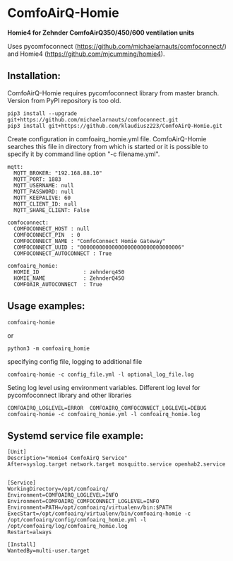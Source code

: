 # ComfoAirQ-Homie
**Homie4 for Zehnder ComfoAirQ350/450/600 ventilation units**

Uses pycomfoconnect (https://github.com/michaelarnauts/comfoconnect/) and Homie4 (https://github.com/mjcumming/homie4).

## Installation:

ComfoAirQ-Homie requires pycomfoconnect library from master branch. Version from PyPI repository is too old.

```
pip3 install --upgrade git+https://github.com/michaelarnauts/comfoconnect.git
pip3 install git+https://github.com/klaudiusz223/ComfoAirQ-Homie.git
```

Create configuration in comfoairq_homie.yml file. ComfoAirQ-Homie searches this file in directory from which is started or it is possible to specify it by command line option "-c filename.yml". 

```
mqtt:
  MQTT_BROKER: "192.168.88.10"
  MQTT_PORT: 1883
  MQTT_USERNAME: null
  MQTT_PASSWORD: null
  MQTT_KEEPALIVE: 60
  MQTT_CLIENT_ID: null
  MQTT_SHARE_CLIENT: False

comfoconnect:
  COMFOCONNECT_HOST : null
  COMFOCONNECT_PIN  : 0
  COMFOCONNECT_NAME : "ComfoConnect Homie Gateway"
  COMFOCONNECT_UUID : "00000000000000000000000000000006"
  COMFOCONNECT_AUTOCONNECT : True

comfoairq_homie:
  HOMIE_ID              : zehnderq450
  HOMIE_NAME            : ZehnderQ450
  COMFOAIR_AUTOCONNECT  : True
```


## Usage examples:

```
comfoairq-homie
```
or
```
python3 -m comfoairq_homie
```

specifying config file, logging to additional file 

```
comfoairq-homie -c config_file.yml -l optional_log_file.log
```


Seting log level using environment variables. Different log level for pycomfoconnect library and other libraries 
```
COMFOAIRQ_LOGLEVEL=ERROR  COMFOAIRQ_COMFOCONNECT_LOGLEVEL=DEBUG comfoairq-homie -c comfoairq_homie.yml -l comfoairq_homie.log
```
## Systemd service file example:
```
[Unit]
Description="Homie4 ComfoAirQ Service"
After=syslog.target network.target mosquitto.service openhab2.service


[Service]
WorkingDirectory=/opt/comfoairq/
Environment=COMFOAIRQ_LOGLEVEL=INFO
Environment=COMFOAIRQ_COMFOCONNECT_LOGLEVEL=INFO
Environment=PATH=/opt/comfoairq/virtualenv/bin:$PATH
ExecStart=/opt/comfoairq/virtualenv/bin/comfoairq-homie -c /opt/comfoairq/config/comfoairq_homie.yml -l /opt/comfoairq/log/comfoairq_homie.log
Restart=always

[Install]
WantedBy=multi-user.target
```

